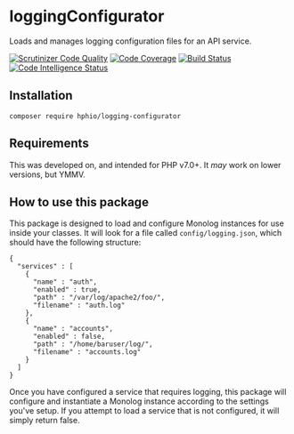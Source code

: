# loggingConfigurator

Loads and manages logging configuration files for an API service.

[![Scrutinizer Code Quality](https://scrutinizer-ci.com/g/mjmunger/loggingConfigurator/badges/quality-score.png?b=master)](https://scrutinizer-ci.com/g/mjmunger/loggingConfigurator/?branch=master)
[![Code Coverage](https://scrutinizer-ci.com/g/mjmunger/loggingConfigurator/badges/coverage.png?b=master)](https://scrutinizer-ci.com/g/mjmunger/loggingConfigurator/?branch=master)
[![Build Status](https://scrutinizer-ci.com/g/mjmunger/loggingConfigurator/badges/build.png?b=master)](https://scrutinizer-ci.com/g/mjmunger/loggingConfigurator/build-status/master)
[![Code Intelligence Status](https://scrutinizer-ci.com/g/mjmunger/loggingConfigurator/badges/code-intelligence.svg?b=master)](https://scrutinizer-ci.com/code-intelligence)

## Installation

`composer require hphio/logging-configurator`

## Requirements

This was developed on, and intended for PHP v7.0+. It *may* work on lower versions, but YMMV.

## How to use this package

This package is designed to load and configure Monolog instances for use inside your classes. It will look for a file called `config/logging.json`, which should have the following structure:

````
{
  "services" : [
    {
      "name" : "auth",
      "enabled" : true,
      "path" : "/var/log/apache2/foo/",
      "filename" : "auth.log"
    },
    {
      "name" : "accounts",
      "enabled" : false,
      "path" : "/home/baruser/log/",
      "filename" : "accounts.log"
    }
  ]
}
```` 

Once you have configured a service that requires logging, this package will configure and instantiate a Monolog instance according to the settings you've setup. If you attempt to load a service that is not configured, it will simply return false.